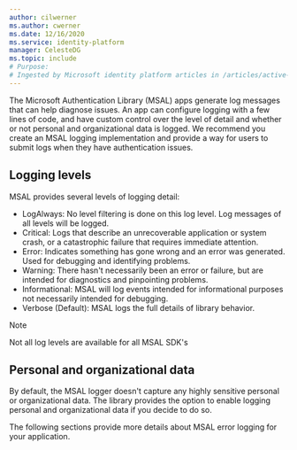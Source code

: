 ```yaml
---
author: cilwerner
ms.author: cwerner
ms.date: 12/16/2020
ms.service: identity-platform
manager: CelesteDG
ms.topic: include
# Purpose:
# Ingested by Microsoft identity platform articles in /articles/active-directory/develop/* that document error logging for the different platforms.
---
```

The Microsoft Authentication Library (MSAL) apps generate log messages that can help diagnose issues. An app can configure logging with a few lines of code, and have custom control over the level of detail and whether or not personal and organizational data is logged. We recommend you create an MSAL logging implementation and provide a way for users to submit logs when they have authentication issues.

## Logging levels

MSAL provides several levels of logging detail:

- LogAlways: No level filtering is done on this log level. Log messages of all levels will be logged.
- Critical: Logs that describe an unrecoverable application or system crash, or a catastrophic failure that requires immediate attention.
- Error: Indicates something has gone wrong and an error was generated. Used for debugging and identifying problems.
- Warning: There hasn't necessarily been an error or failure, but are intended for diagnostics and pinpointing problems.
- Informational: MSAL will log events intended for informational purposes not necessarily intended for debugging.
- Verbose (Default): MSAL logs the full details of library behavior.

> [!NOTE]
> Not all log levels are available for all MSAL SDK's

## Personal and organizational data

By default, the MSAL logger doesn't capture any highly sensitive personal or organizational data. The library provides the option to enable logging personal and organizational data if you decide to do so.

The following sections provide more details about MSAL error logging for your application.
